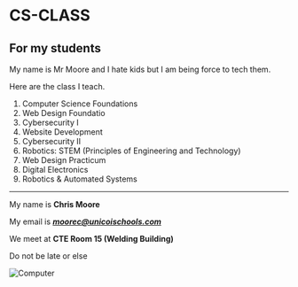 # CS-CLASS
For my students
---
My name is Mr Moore and I hate kids but I am being force to tech them.

Here are the class I teach.

1. Computer Science Foundations
2. Web Design Foundatio
3. Cybersecurity I
4. Website Development
5. Cybersecurity II
6. Robotics: STEM (Principles of Engineering and Technology)
7. Web Design Practicum
8. Digital Electronics
9. Robotics & Automated Systems
---
My name is **Chris Moore**

My email is ***moorec@unicoischools.com***

We meet at **CTE Room 15 (Welding Building)**

Do not be late or else

![Computer](https://i5.walmartimages.com/seo/Restored-Dell-OptiPlex-Desktop-Computer-Intel-Core-i3-8GB-Memory-500GB-HD-DVD-RW-Wi-Fi-and-19-LCD-Monitor-Windows-10-PC-Refurbished_f00a49cf-e518-4b0e-bfb0-2e54befc092c.f42ac814af430f86f7a8f530ab297634.jpeg)
